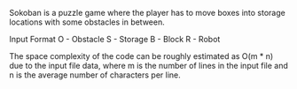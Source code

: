 Sokoban is a puzzle game where the player has to move boxes into storage locations with some obstacles in between.

Input Format
O - Obstacle
S - Storage
B - Block
R - Robot

The space complexity of the code can be roughly estimated as O(m * n) due to the input file data, where m is the number of lines in the input file and n is the average number of characters per line.
